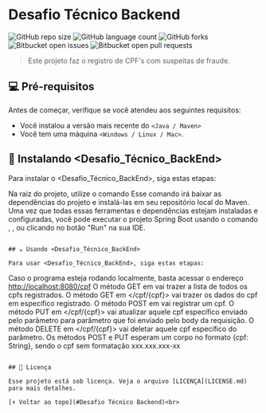 # Desafio Técnico Backend

<!---Esses são exemplos. Veja https://shields.io para outras pessoas ou para personalizar este conjunto de escudos. Você pode querer incluir dependências, status do projeto e informações de licença aqui--->

![GitHub repo size](https://img.shields.io/github/repo-size/iuricode/README-template?style=for-the-badge)
![GitHub language count](https://img.shields.io/github/languages/count/iuricode/README-template?style=for-the-badge)
![GitHub forks](https://img.shields.io/github/forks/iuricode/README-template?style=for-the-badge)
![Bitbucket open issues](https://img.shields.io/bitbucket/issues/iuricode/README-template?style=for-the-badge)
![Bitbucket open pull requests](https://img.shields.io/bitbucket/pr-raw/iuricode/README-template?style=for-the-badge)

> Este projeto faz o registro de CPF's com suspeitas de fraude.

## 💻 Pré-requisitos

Antes de começar, verifique se você atendeu aos seguintes requisitos:

- Você instalou a versão mais recente do `<Java / Maven>`
- Você tem uma máquina `<Windows / Linux / Mac>`.

## 🚀 Instalando <Desafio_Técnico_BackEnd>

Para instalar o <Desafio_Técnico_BackEnd>, siga estas etapas:


Na raiz do projeto, utilize o comando <mvn clean install>
Esse comando irá baixar as dependências do projeto e instalá-las em seu repositório local do Maven.
Uma vez que todas essas ferramentas e dependências estejam instaladas e configuradas, você pode executar o projeto Spring Boot usando o comando <mvn spring-boot:run>, , ou clicando no botão "Run" na sua IDE.
```

## ☕ Usando <Desafio_Técnico_BackEnd>

Para usar <Desafio_Técnico_BackEnd>, siga estas etapas:

```
Caso o programa esteja rodando localmente, basta acessar o endereço <http://localhost:8080/cpf>
O método GET em </cpf> vai trazer a lista de todos os cpfs registrados.
O método GET em </cpf/{cpf}> vai trazer os dados do cpf em específico registrado.
O método POST em </cpf> vai registrar um cpf.
O método PUT em </cpf/{cpf}> vai atualizar aquele cpf específico enviado pelo parâmetro para parâmetro que foi enviado pelo body da requisição.
O método DELETE em </cpf/{cpf}> vai deletar aquele cpf específico do parâmetro.
Os métodos POST e PUT esperam um corpo no formato {cpf: String}, sendo o cpf sem formatação xxx.xxx.xxx-xx
```

## 📝 Licença

Esse projeto está sob licença. Veja o arquivo [LICENÇA](LICENSE.md) para mais detalhes.

[⬆ Voltar ao topo](#Desafio Técnico Backend)<br>
